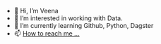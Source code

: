 - 👋 Hi, I’m Veena
- 👀 I’m interested in working with Data.
- 🌱 I’m currently learning Github, Python, Dagster
- 📫 [How to reach me ...](https://www.linkedin.com/in/veenakvinayan/)

<!---
veena-k-vinayan/veena-k-vinayan is a ✨ special ✨ repository because its `README.md` (this file) appears on your GitHub profile.
You can click the Preview link to take a look at your changes.
--->
